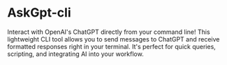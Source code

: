 # AskGpt-cli
Interact with OpenAI's ChatGPT directly from your command line! This lightweight CLI tool allows you to send messages to ChatGPT and receive formatted responses right in your terminal. It's perfect for quick queries, scripting, and integrating AI into your workflow.
